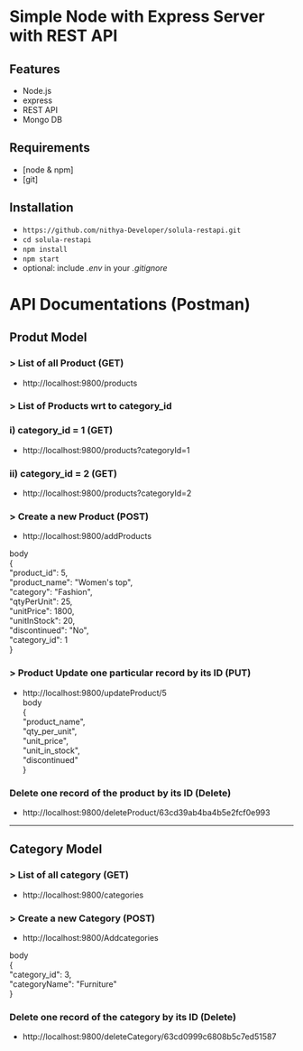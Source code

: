 # Simple Node with Express Server with REST API

## Features 
- Node.js
- express
- REST API
- Mongo DB

## Requirements

- [node & npm] 
- [git]

## Installation

- `https://github.com/nithya-Developer/solula-restapi.git`
- `cd solula-restapi`
- `npm install`
- `npm start`
- optional: include _.env_ in your _.gitignore_


# API Documentations (Postman) 

## Produt Model <br />

### > List of all Product (GET)
* http://localhost:9800/products


### > List of Products wrt to category_id <br />

### i) category_id = 1 (GET)
* http://localhost:9800/products?categoryId=1 <br />

### ii) category_id = 2 (GET)
* http://localhost:9800/products?categoryId=2 <br />
### > Create a new Product (POST)
* http://localhost:9800/addProducts

body<br />
{ <br />
    "product_id": 5, <br />
    "product_name": "Women's top",<br />
    "category": "Fashion",<br />
    "qtyPerUnit": 25,<br />
    "unitPrice": 1800,<br />
    "unitInStock": 20,<br />
    "discontinued": "No",<br />
    "category_id": 1<br />
} <br />

### > Product Update one particular record by its ID (PUT)
* http://localhost:9800/updateProduct/5 <br />
body <br> { <br>
        "product_name",<br>
        "qty_per_unit",<br>
        "unit_price",<br>
        "unit_in_stock",<br>
        "discontinued"<br>
}
### Delete one record of the product by its ID (Delete)
* http://localhost:9800/deleteProduct/63cd39ab4ba4b5e2fcf0e993

<hr/>

## Category Model <br />

### > List of all category (GET)
* http://localhost:9800/categories <br />

### > Create a new Category (POST)
* http://localhost:9800/Addcategories <br />

body <br/> 
{ <br/>
"category_id": 3,<br/>
"categoryName": "Furniture"<br/>
}<br/>

### Delete one record of the category by its ID (Delete)
* http://localhost:9800/deleteCategory/63cd0999c6808b5c7ed51587